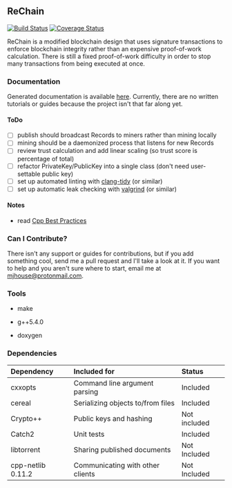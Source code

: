 ## ReChain

[![Build Status](https://travis-ci.org/mjhouse/rechain.svg?branch=master)](https://travis-ci.org/mjhouse/rechain)
[![Coverage Status](https://coveralls.io/repos/github/mjhouse/rechain/badge.svg?branch=master)](https://coveralls.io/github/mjhouse/rechain?branch=master)

ReChain is a modified blockchain design that uses signature transactions to enforce blockchain
integrity rather than an expensive proof-of-work calculation. There is still a fixed
proof-of-work difficulty in order to stop many transactions from being executed at once.

### Documentation

Generated documentation is available [here](https://mjhouse.github.io/rechain/). Currently,
there are no written tutorials or guides because the project isn't that far along yet.

#### ToDo

- [ ] publish should broadcast Records to miners rather than mining locally
- [ ] mining should be a daemonized process that listens for new Records
- [ ] review trust calculation and add linear scaling (so trust score is percentage of total)
- [ ] refactor PrivateKey/PublicKey into a single class (don't need user-settable public key)
- [ ] set up automated linting with [clang-tidy](http://clang.llvm.org/extra/clang-tidy/) (or similar)
- [ ] set up automatic leak checking with [valgrind](http://valgrind.org/) (or similar)

#### Notes

* read [Cpp Best Practices](https://www.gitbook.com/book/lefticus/cpp-best-practices/details)

### Can I Contribute?

There isn't any support or guides for contributions, but if you add something cool, send me a pull request and I'll take a look at it. If you want to help and you aren't sure where to start, email me at mjhouse@protonmail.com.

### Tools

* make

* g++5.4.0

* doxygen

### Dependencies

| Dependency		    | Included for		                    | Status       |
|:----------------------|:--------------------------------------|:-------------|
| cxxopts               | Command line argument parsing         | Included     |
| cereal                | Serializing objects to/from files     | Included     |
| Crypto++              | Public keys and hashing               | Not included |
| Catch2                | Unit tests                            | Included     |
| libtorrent            | Sharing published documents           | Not Included |
| cpp-netlib 0.11.2     | Communicating with other clients      | Not Included |
